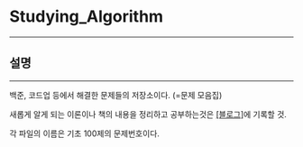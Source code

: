 # Studying_Algorithm
---
## 설명
---

백준, 코드업 등에서 해결한 문제들의 저장소이다. (=문제 모음집)

새롭게 알게 되는 이론이나 책의 내용을 정리하고 공부하는것은 [[블로그]](https://kinesis19.github.io/)에 기록할 것.

각 파일의 이름은 기초 100제의 문제번호이다.
